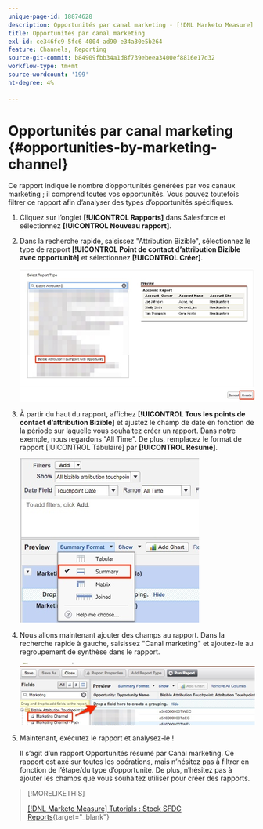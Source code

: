 ```yaml
---
unique-page-id: 18874628
description: Opportunités par canal marketing - [!DNL Marketo Measure]
title: Opportunités par canal marketing
exl-id: ce346fc9-5fc6-4004-ad90-e34a30e5b264
feature: Channels, Reporting
source-git-commit: b84909fbb34a1d8f739ebeea3400ef8816e17d32
workflow-type: tm+mt
source-wordcount: '199'
ht-degree: 4%

---
```


# Opportunités par canal marketing {#opportunities-by-marketing-channel}

Ce rapport indique le nombre d’opportunités générées par vos canaux marketing ; il comprend toutes vos opportunités. Vous pouvez toutefois filtrer ce rapport afin d’analyser des types d’opportunités spécifiques.

1. Cliquez sur l’onglet **[!UICONTROL Rapports]** dans Salesforce et sélectionnez **[!UICONTROL Nouveau rapport]**.

1. Dans la recherche rapide, saisissez &quot;Attribution Bizible&quot;, sélectionnez le type de rapport **[!UICONTROL Point de contact d’attribution Bizible avec opportunité]** et sélectionnez **[!UICONTROL Créer]**.

   ![](assets/1-2.jpg)

1. À partir du haut du rapport, affichez **[!UICONTROL Tous les points de contact d’attribution Bizible]** et ajustez le champ de date en fonction de la période sur laquelle vous souhaitez créer un rapport. Dans notre exemple, nous regardons &quot;All Time&quot;. De plus, remplacez le format de rapport [!UICONTROL Tabulaire] par **[!UICONTROL Résumé]**.

   ![](assets/2-2.jpg)

1. Nous allons maintenant ajouter des champs au rapport. Dans la recherche rapide à gauche, saisissez &quot;Canal marketing&quot; et ajoutez-le au regroupement de synthèse dans le rapport.

   ![](assets/3-2.jpg)

1. Maintenant, exécutez le rapport et analysez-le !

   Il s’agit d’un rapport Opportunités résumé par Canal marketing. Ce rapport est axé sur toutes les opérations, mais n’hésitez pas à filtrer en fonction de l’étape/du type d’opportunité. De plus, n’hésitez pas à ajouter les champs que vous souhaitez utiliser pour créer des rapports.

>[!MORELIKETHIS]
>
>[[!DNL Marketo Measure] Tutorials : Stock SFDC Reports](https://experienceleague.adobe.com/en/docs/marketo-measure-learn/tutorials/onboarding/marketo-measure-102/stock-salesforce-reports){target="_blank"}
